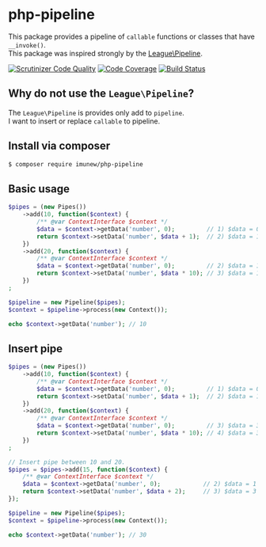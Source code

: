 # php-pipeline
This package provides a pipeline of `callable` functions or classes that have `__invoke()`.  
This package was inspired strongly by the [League\Pipeline](http://pipeline.thephpleague.com).

[![Scrutinizer Code Quality](https://scrutinizer-ci.com/g/imunew/php-pipeline/badges/quality-score.png?b=master)](https://scrutinizer-ci.com/g/imunew/php-pipeline/?branch=master)
[![Code Coverage](https://scrutinizer-ci.com/g/imunew/php-pipeline/badges/coverage.png?b=master)](https://scrutinizer-ci.com/g/imunew/php-pipeline/?branch=master)
[![Build Status](https://scrutinizer-ci.com/g/imunew/php-pipeline/badges/build.png?b=master)](https://scrutinizer-ci.com/g/imunew/php-pipeline/build-status/master)

## Why do not use the `League\Pipeline`?
The `League\Pipeline` is provides only add to `pipeline`.  
I want to insert or replace `callable` to pipeline.   

## Install via composer
```bash
$ composer require imunew/php-pipeline
```

## Basic usage

```php
$pipes = (new Pipes())
    ->add(10, function($context) {
        /** @var ContextInterface $context */
        $data = $context->getData('number', 0);         // 1) $data = 0
        return $context->setData('number', $data + 1);  // 2) $data = 1
    })
    ->add(20, function($context) {
        /** @var ContextInterface $context */
        $data = $context->getData('number', 0);         // 2) $data = 1
        return $context->setData('number', $data * 10); // 3) $data = 10
    })
;

$pipeline = new Pipeline($pipes);
$context = $pipeline->process(new Context());

echo $context->getData('number'); // 10
```

## Insert pipe
```php
$pipes = (new Pipes())
    ->add(10, function($context) {
        /** @var ContextInterface $context */
        $data = $context->getData('number', 0);         // 1) $data = 0
        return $context->setData('number', $data + 1);  // 2) $data = 1
    })
    ->add(20, function($context) {
        /** @var ContextInterface $context */
        $data = $context->getData('number', 0);         // 3) $data = 3
        return $context->setData('number', $data * 10); // 4) $data = 30
    })
;

// Insert pipe between 10 and 20.
$pipes = $pipes->add(15, function($context) {
    /** @var ContextInterface $context */
    $data = $context->getData('number', 0);            // 2) $data = 1
    return $context->setData('number', $data + 2);     // 3) $data = 3
});

$pipeline = new Pipeline($pipes);
$context = $pipeline->process(new Context());

echo $context->getData('number'); // 30
```
